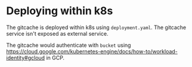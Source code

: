 # Deploying within k8s

The gitcache is deployed within k8s using `deployment.yaml`. The gitcache service isn't exposed as external service.

The gitcache would authenticate with `bucket` using https://cloud.google.com/kubernetes-engine/docs/how-to/workload-identity#gcloud in GCP.


